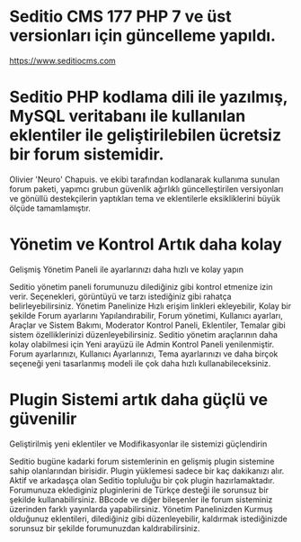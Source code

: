 # Seditio CMS 177 PHP 7 ve üst versionları için güncelleme yapıldı.
https://www.seditiocms.com

# Seditio PHP kodlama dili ile yazılmış, MySQL veritabanı ile kullanılan eklentiler ile geliştirilebilen ücretsiz bir forum sistemidir.
Olivier 'Neuro' Chapuis. ve ekibi tarafından kodlanarak kullanıma sunulan forum paketi, yapımcı grubun güvenlik ağırlıklı güncelleştirilen versiyonları ve gönüllü destekçilerin yaptıkları tema ve eklentilerle eksikliklerini büyük ölçüde tamamlamıştır.

# Yönetim ve Kontrol Artık daha kolay
Gelişmiş Yönetim Paneli ile ayarlarınızı daha hızlı ve kolay yapın

Seditio yönetim paneli forumunuzu dilediğiniz gibi kontrol etmenize izin verir. Seçenekleri, görüntüyü ve tarzı istediğiniz gibi rahatça belirleyebilirsiniz.
Yönetim Panelinize Hızlı erişim linkleri ekleyebilir, Kolay bir şekilde Forum ayarlarını Yapılandırabilir, Forum yönetimi, Kullanıcı ayarları, Araçlar ve Sistem Bakımı, Moderator Kontrol Paneli, Eklentiler, Temalar gibi sistem özelliklerinizi düzenleyebilirsiniz.
Seditio yönetim araçlarının daha kolay olabilmesi için Yeni arayüzü ile Admin Kontrol Paneli yenilenmiştir. Forum ayarlarınızı, Kullanıcı Ayarlarınızı, Tema ayarlarınızı ve daha birçok seçeneği yeni tasarlanmış modeli ile çok daha hızlı kullanabileceksiniz.

# Plugin Sistemi artık daha güçlü ve güvenilir
Geliştirilmiş yeni eklentiler ve Modifikasyonlar ile sistemizi güçlendirin

Seditio bugüne kadarki forum sistemlerinin en gelişmiş plugin sistemine sahip olanlarından birisidir. Plugin yüklemesi sadece bir kaç dakikanızı alır. Aktif ve arkadaşça olan Seditio topluluğu bir çok plugin hazırlamaktadır.
Forumunuza eklediginiz pluginlerini de Türkçe desteği ile sorunsuz bir şekilde kullanabilirsiniz. BBcode ve diğer bileşenler ile forum sisteminiz üzerinden farklı yayınlarda yapabilirsiniz. Yönetim Panelinizden Kurmuş olduğunuz eklentileri, dilediğiniz gibi düzenleyebilir, kaldırmak istediğinizde sorunsuz bir şekilde forumunuzdan kaldırabilirsiniz.

